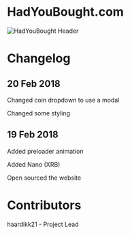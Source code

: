 # HadYouBought.com

![HadYouBought Header](https://i.imgur.com/aZBNeQq.png)

# Changelog
## 20 Feb 2018
Changed coin dropdown to use a modal

Changed some styling

## 19 Feb 2018
Added preloader animation

Added Nano (XRB)

Open sourced the website

# Contributors
haardikk21 - Project Lead
